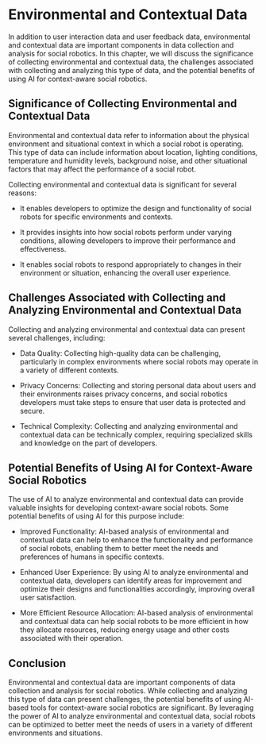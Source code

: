 Environmental and Contextual Data
===================================================================================

In addition to user interaction data and user feedback data, environmental and contextual data are important components in data collection and analysis for social robotics. In this chapter, we will discuss the significance of collecting environmental and contextual data, the challenges associated with collecting and analyzing this type of data, and the potential benefits of using AI for context-aware social robotics.

Significance of Collecting Environmental and Contextual Data
------------------------------------------------------------

Environmental and contextual data refer to information about the physical environment and situational context in which a social robot is operating. This type of data can include information about location, lighting conditions, temperature and humidity levels, background noise, and other situational factors that may affect the performance of a social robot.

Collecting environmental and contextual data is significant for several reasons:

* It enables developers to optimize the design and functionality of social robots for specific environments and contexts.

* It provides insights into how social robots perform under varying conditions, allowing developers to improve their performance and effectiveness.

* It enables social robots to respond appropriately to changes in their environment or situation, enhancing the overall user experience.

Challenges Associated with Collecting and Analyzing Environmental and Contextual Data
-------------------------------------------------------------------------------------

Collecting and analyzing environmental and contextual data can present several challenges, including:

* Data Quality: Collecting high-quality data can be challenging, particularly in complex environments where social robots may operate in a variety of different contexts.

* Privacy Concerns: Collecting and storing personal data about users and their environments raises privacy concerns, and social robotics developers must take steps to ensure that user data is protected and secure.

* Technical Complexity: Collecting and analyzing environmental and contextual data can be technically complex, requiring specialized skills and knowledge on the part of developers.

Potential Benefits of Using AI for Context-Aware Social Robotics
----------------------------------------------------------------

The use of AI to analyze environmental and contextual data can provide valuable insights for developing context-aware social robots. Some potential benefits of using AI for this purpose include:

* Improved Functionality: AI-based analysis of environmental and contextual data can help to enhance the functionality and performance of social robots, enabling them to better meet the needs and preferences of humans in specific contexts.

* Enhanced User Experience: By using AI to analyze environmental and contextual data, developers can identify areas for improvement and optimize their designs and functionalities accordingly, improving overall user satisfaction.

* More Efficient Resource Allocation: AI-based analysis of environmental and contextual data can help social robots to be more efficient in how they allocate resources, reducing energy usage and other costs associated with their operation.

Conclusion
----------

Environmental and contextual data are important components of data collection and analysis for social robotics. While collecting and analyzing this type of data can present challenges, the potential benefits of using AI-based tools for context-aware social robotics are significant. By leveraging the power of AI to analyze environmental and contextual data, social robots can be optimized to better meet the needs of users in a variety of different environments and situations.

